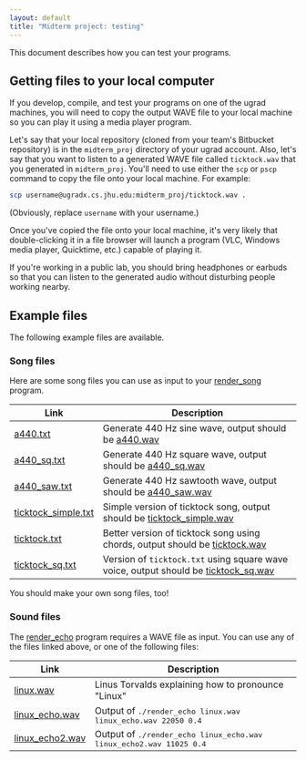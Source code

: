 ```yaml
---
layout: default
title: "Midterm project: testing"
---
```


This document describes how you can test your programs.

## Getting files to your local computer

If you develop, compile, and test your programs on one of the ugrad machines, you will need to copy the output WAVE file to your local machine so you can play it using a media player program.

Let's say that your local repository (cloned from your team's Bitbucket repository) is in the `midterm_proj` directory of your ugrad account.  Also, let's say that you want to listen to a generated WAVE file called `ticktock.wav` that you generated in `midterm_proj`.  You'll need to use either the `scp` or `pscp` command to copy the file onto your local machine.  For example:

```bash
scp username@ugradx.cs.jhu.edu:midterm_proj/ticktock.wav .
```

(Obviously, replace `username` with your username.)

Once you've copied the file onto your local machine, it's very likely that double-clicking it in a file browser will launch a program (VLC, Windows media player, Quicktime, etc.) capable of playing it.

If you're working in a public lab, you should bring headphones or earbuds so that you can listen to the generated audio without disturbing people working nearby.

## Example files

The following example files are available.

### Song files

Here are some song files you can use as input to your [render\_song](render_song.html) program.

Link | Description
---- | -----------
[a440.txt](res/a440.txt) | Generate 440 Hz sine wave, output should be [a440.wav](snd/a440.wav)
[a440\_sq.txt](res/a440_sq.txt) | Generate 440 Hz square wave, output should be [a440\_sq.wav](snd/a440_sq.wav)
[a440\_saw.txt](res/a440_saw.txt) | Generate 440 Hz sawtooth wave, output should be [a440\_saw.wav](snd/a440_saw.wav)
[ticktock\_simple.txt](res/ticktock_simple.txt) | Simple version of ticktock song, output should be [ticktock\_simple.wav](snd/ticktock_simple.wav)
[ticktock.txt](res/ticktock.txt) | Better version of ticktock song using chords, output should be [ticktock.wav](snd/ticktock.wav)
[ticktock\_sq.txt](res/ticktock_sq.txt) | Version of `ticktock.txt` using square wave voice, output should be [ticktock\_sq.wav](snd/ticktock_sq.wav)

You should make your own song files, too!

### Sound files

The [render\_echo](render_echo.html) program requires a WAVE file as input.  You can use any of the files linked above, or one of the following files:

Link | Description
---- | -----------
[linux.wav](snd/linux.wav) | Linus Torvalds explaining how to pronounce "Linux"
[linux\_echo.wav](snd/linux_echo.wav) | Output of <tt>./render&#95;echo linux.wav linux&#95;echo.wav 22050 0.4</tt>
[linux\_echo2.wav](snd/linux_echo2.wav) | Output of <tt>./render&#95;echo linux&#95;echo.wav linux&#95;echo2.wav 11025 0.4</tt>
